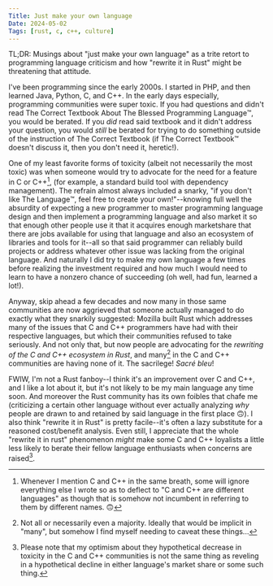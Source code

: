 ```yaml
---
Title: Just make your own language
Date: 2024-05-02
Tags: [rust, c, c++, culture]
---
```


TL;DR: Musings about "just make your own language" as a trite retort to
programming language criticism and how "rewrite it in Rust" might be threatening
that attitude.

I've been programming since the early 2000s. I started in PHP, and then learned
Java, Python, C, and C++. In the early days especially, programming communities
were super toxic. If you had questions and didn't read The Correct Textbook
About The Blessed Programming Language™️, you would be berated. If you *did* read
said textbook and it didn't address your question, you would *still* be berated
for trying to do something outside of the instruction of The Correct Textbook
(if The Correct Textbook™️ doesn't discuss it, then you don't need it, heretic!).

<!-- more -->

One of my least favorite forms of toxicity (albeit not necessarily the most
toxic) was when someone would try to advocate for the need for a feature in C or
C++[^1], (for example, a standard build tool with dependency management). The
refrain almost always included a snarky, "if you don't like The Language™️, feel
free to create your own!"--knowing full well the absurdity of expecting a new
programmer to master programming language design and then implement a
programming language and also market it so that enough other people use it that
it acquires enough marketshare that there are jobs available for using that
language and also an ecosystem of libraries and tools for it--all so that said
programmer can reliably build projects or address whatever other issue was
lacking from the original language. And naturally I did try to make my own
language a few times before realizing the investment required and how much I
would need to learn to have a nonzero chance of succeeding (oh well, had fun,
learned a lot!).

Anyway, skip ahead a few decades and now many in those same communities are now
aggrieved that someone actually managed to do exactly what they snarkily
suggested: Mozilla built Rust which addresses many of the issues that C and C++
programmers have had with their respective languages, but which their
communities refused to take seriously. And not only that, but now people are
advocating for the *rewriting of the C and C++ ecosystem in Rust*, and many[^0]
in the C and C++ communities are having none of it. The sacrilege! *Sacré bleu*!

FWIW, I'm not a Rust fanboy--I think it's an improvement over C and C++, and I
like a lot about it, but it's not likely to be my main language any time soon.
And moreover the Rust community has its own foibles that chafe me (criticizing a
certain other language without ever actually analyzing *why* people are drawn to
and retained by said language in the first place 🙃). I also think "rewrite it
in Rust" is pretty facile--it's often a lazy substitute for a reasoned
cost/benefit analysis. Even still, I appreciate that the whole "rewrite it in
rust" phenomenon *might* make some C and C++ loyalists a little less likely to
berate their fellow language enthusiasts when concerns are raised[^2].

[^0]: Not all or necessarily even a majority. Ideally that would be implicit in
      "many", but somehow I find myself needing to caveat these things...

[^1]: Whenever I mention C and C++ in the same breath, some will ignore
      everything else I wrote so as to deflect to "C and C++ are different
      languages" as though that is somehow not incumbent in referring to them by
      different names. 🙃

[^2]: Please note that my optimism about they hypothetical decrease in toxicity
      in the C and C++ communities is not the same thing as reveling in a
      hypothetical decline in either language's market share or some such thing.